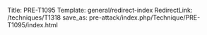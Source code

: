 Title: PRE-T1095
Template: general/redirect-index
RedirectLink: /techniques/T1318
save_as: pre-attack/index.php/Technique/PRE-T1095/index.html